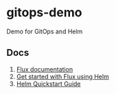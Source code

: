 # gitops-demo
Demo for GitOps  and Helm

## Docs
1. [Flux documentation](https://docs.fluxcd.io/en/latest/)
2. [Get started with Flux using Helm](https://docs.fluxcd.io/en/latest/tutorials/get-started-helm.html)
3. [Helm Quickstart Guide](https://helm.sh/docs/using_helm/#quickstart-guide)
